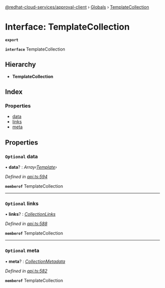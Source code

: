 [@redhat-cloud-services/approval-client](../README.md) › [Globals](../globals.md) › [TemplateCollection](templatecollection.md)

# Interface: TemplateCollection

**`export`** 

**`interface`** TemplateCollection

## Hierarchy

* **TemplateCollection**

## Index

### Properties

* [data](templatecollection.md#optional-data)
* [links](templatecollection.md#optional-links)
* [meta](templatecollection.md#optional-meta)

## Properties

### `Optional` data

• **data**? : *Array‹[Template](template.md)›*

*Defined in [api.ts:594](https://github.com/RedHatInsights/javascript-clients.gi/blob/master/packages/approval/api.ts#L594)*

**`memberof`** TemplateCollection

___

### `Optional` links

• **links**? : *[CollectionLinks](collectionlinks.md)*

*Defined in [api.ts:588](https://github.com/RedHatInsights/javascript-clients.gi/blob/master/packages/approval/api.ts#L588)*

**`memberof`** TemplateCollection

___

### `Optional` meta

• **meta**? : *[CollectionMetadata](collectionmetadata.md)*

*Defined in [api.ts:582](https://github.com/RedHatInsights/javascript-clients.gi/blob/master/packages/approval/api.ts#L582)*

**`memberof`** TemplateCollection
